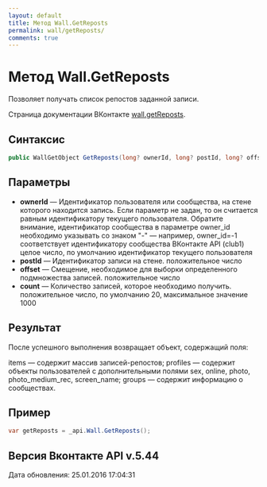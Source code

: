 ```yaml
---
layout: default
title: Метод Wall.GetReposts
permalink: wall/getReposts/
comments: true
---
```

# Метод Wall.GetReposts
Позволяет получать список репостов заданной записи.

Страница документации ВКонтакте [wall.getReposts](https://vk.com/dev/wall.getReposts).

## Синтаксис
``` csharp
public WallGetObject GetReposts(long? ownerId, long? postId, long? offset, long? count)
```

## Параметры
+ **ownerId** — Идентификатор пользователя или сообщества, на стене которого находится запись. Если параметр не задан, то он считается равным идентификатору текущего пользователя. Обратите внимание, идентификатор сообщества в параметре owner_id необходимо указывать со знаком "-" — например, owner_id=-1 соответствует идентификатору сообщества ВКонтакте API (club1)  целое число, по умолчанию идентификатор текущего пользователя
+ **postId** — Идентификатор записи на стене. положительное число
+ **offset** — Смещение, необходимое для выборки определенного подмножества записей. положительное число
+ **count** — Количество записей, которое необходимо получить. положительное число, по умолчанию 20, максимальное значение 1000

## Результат
После успешного выполнения возвращает объект, содержащий поля: 

items — содержит массив записей-репостов; 
profiles — содержит объекты пользователей с дополнительными полями sex, online, photo, photo_medium_rec, screen_name; 
groups — содержит информацию о сообществах.

## Пример
``` csharp
var getReposts = _api.Wall.GetReposts();
```

## Версия Вконтакте API v.5.44
Дата обновления: 25.01.2016 17:04:31
